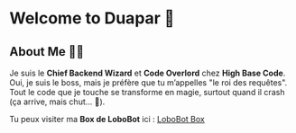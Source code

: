# Welcome to **Duapar** 🎉

## **About Me** 🧑‍💻

Je suis le **Chief Backend Wizard** et **Code Overlord** chez **High Base Code**.  
Oui, je suis le boss, mais je préfère que tu m’appelles "le roi des requêtes".  
Tout le code que je touche se transforme en magie, surtout quand il crash (ça arrive, mais chut... 🤫).

Tu peux visiter ma **Box de LoboBot** ici : [LoboBot Box](https://lobobot.com/box/tft/tVleEHVtxFWFwOXL)
